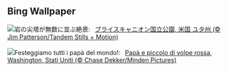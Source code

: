 ## Bing Wallpaper
![](https://www.bing.com/th?id=OHR.BryceSnow_JA-JP4938121574_UHD.jpg&w=1000)岩の尖塔が無数に並ぶ絶景:&nbsp;&ensp;[ブライスキャニオン国立公園, 米国 ユタ州 (© Jim Patterson/Tandem Stills + Motion)](https://www.bing.com/th?id=OHR.BryceSnow_JA-JP4938121574_UHD.jpg)
<br><br/>
![](https://www.bing.com/th?id=OHR.RedFox_IT-IT0563708572_UHD.jpg&w=1000)Festeggiamo tutti i papà del mondo!:&nbsp;&ensp;[Papà e piccolo di volpe rossa, Washington, Stati Uniti (© Chase Dekker/Minden Pictures)](https://www.bing.com/th?id=OHR.RedFox_IT-IT0563708572_UHD.jpg)
<br><br/>
